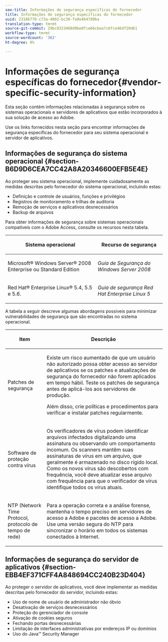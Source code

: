 ```yaml
---
seo-title: Informações de segurança específicas do fornecedor
title: Informações de segurança específicas do fornecedor
uuid: 23186770-c73a-4802-bc30-fa9e4b47d9ba
translation-type: tm+mt
source-git-commit: 29bc8323460d9be0fce66cbea7c6fce46df20d61
workflow-type: tm+mt
source-wordcount: '362'
ht-degree: 0%

---
```



# Informações de segurança específicas do fornecedor{#vendor-specific-security-information}

Esta seção contém informações relacionadas à segurança sobre os sistemas operacionais e servidores de aplicativos que estão incorporados à sua solução de acesso ao Adobe.

Use os links fornecidos nesta seção para encontrar informações de segurança específicas do fornecedor para seu sistema operacional e servidor de aplicativos.

## Informações de segurança do sistema operacional {#section-B6D9D6CEA7CC42A8A20346600EFB5E4E}

Ao proteger seu sistema operacional, implemente cuidadosamente as medidas descritas pelo fornecedor do sistema operacional, incluindo estas:

* Definição e controle de usuários, funções e privilégios
* Registros de monitoramento e trilhas de auditoria
* Remoção de serviços e aplicativos desnecessários
* Backup de arquivos

Para obter informações de segurança sobre sistemas operacionais compatíveis com o Adobe Access, consulte os recursos nesta tabela.

<table frame="all" colsep="1" rowsep="1" class="+ topic/table adobe-d/table " id="table-ugl-kjz-n4"> 
 <thead class="- topic/thead "> 
  <tr rowsep="1" class="- topic/row "> 
   <th colname="1" class="- topic/entry entry"> <p class="- topic/p ">Sistema operacional </p> </th> 
   <th colname="2" class="- topic/entry entry"> <p class="- topic/p ">Recurso de segurança </p> </th> 
  </tr> 
 </thead>
 <tbody class="- topic/tbody "> 
  <tr rowsep="1" class="- topic/row "> 
   <td colname="1" class="- topic/entry "> <p class="- topic/p ">Microsoft® Windows Server® 2008 Enterprise ou Standard Edition </p> </td> 
   <td colname="2" class="- topic/entry "> <p class="- topic/p "><i class="+ topic/ph hi-d/i ">Guia de Segurança do Windows Server 2008</i> </p> </td> 
  </tr> 
  <tr rowsep="0" class="- topic/row "> 
   <td colname="1" class="- topic/entry "> <p class="- topic/p ">Red Hat® Enterprise Linux® 5.4, 5.5 e 5.6. </p> </td> 
   <td colname="2" class="- topic/entry "> <p class="- topic/p "><i class="+ topic/ph hi-d/i ">Guia de segurança Red Hat Enterprise Linux 5</i> </p> </td> 
  </tr> 
 </tbody> 
</table>

A tabela a seguir descreve algumas abordagens possíveis para minimizar vulnerabilidades de segurança que são encontradas no sistema operacional.

<table frame="all" colsep="1" rowsep="1" class="+ topic/table adobe-d/table " id="table-whl-kjz-n4"> 
 <thead class="- topic/thead "> 
  <tr rowsep="1" class="- topic/row "> 
   <th colname="1" class="- topic/entry entry"> <p class="- topic/p ">Item </p> </th> 
   <th colname="2" class="- topic/entry entry"> <p class="- topic/p ">Descrição </p> </th> 
  </tr> 
 </thead>
 <tbody class="- topic/tbody "> 
  <tr rowsep="1" class="- topic/row "> 
   <td colname="1" class="- topic/entry "> <p class="- topic/p ">Patches de segurança </p> </td> 
   <td colname="2" class="- topic/entry "> <p class="- topic/p ">Existe um risco aumentado de que um usuário não autorizado possa obter acesso ao servidor de aplicativos se os patches e atualizações de segurança do fornecedor não forem aplicados em tempo hábil. Teste os patches de segurança antes de aplicá-los aos servidores de produção. </p> <p class="- topic/p ">Além disso, crie políticas e procedimentos para verificar e instalar patches regularmente. </p> </td> 
  </tr> 
  <tr rowsep="1" class="- topic/row "> 
   <td colname="1" class="- topic/entry "> <p class="- topic/p ">Software de proteção contra vírus </p> </td> 
   <td colname="2" class="- topic/entry "> <p class="- topic/p ">Os verificadores de vírus podem identificar arquivos infectados digitalizando uma assinatura ou observando um comportamento incomum. Os scanners mantêm suas assinaturas de vírus em um arquivo, que geralmente é armazenado no disco rígido local. Como os novos vírus são descobertos com frequência, você deve atualizar esse arquivo com frequência para que o verificador de vírus identifique todos os vírus atuais. </p> </td> 
  </tr> 
  <tr rowsep="0" class="- topic/row "> 
   <td colname="1" class="- topic/entry "> <p class="- topic/p ">NTP (Network Time Protocol, protocolo de tempo de rede) </p> </td> 
   <td colname="2" class="- topic/entry "> <p class="- topic/p ">Para a operação correta e a análise forense, mantenha o tempo preciso em servidores de acesso a Adobe e pacotes de acesso a Adobe. Use uma versão segura do NTP para sincronizar o horário em todos os sistemas conectados à Internet. </p> </td> 
  </tr> 
 </tbody> 
</table>

## Informações de segurança do servidor de aplicativos {#section-EBB4EF371CFF4A848694CC240B23D404}

Ao proteger o servidor de aplicativos, você deve implementar as medidas descritas pelo fornecedor do servidor, incluindo estas:

* Uso de nome de usuário de administrador não óbvio
* Desativação de serviços desnecessários
* Proteção do gerenciador de console
* Ativação de cookies seguros
* Fechando portas desnecessárias
* Limitação de interfaces administrativas por endereços IP ou domínios
* Uso do Java™ Security Manager

